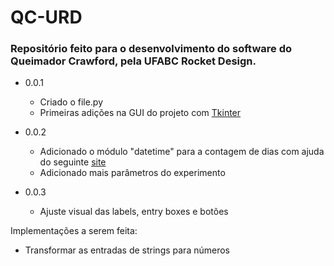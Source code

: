 # QC-URD
### Repositório feito para o desenvolvimento do software do Queimador Crawford, pela UFABC Rocket Design.

* 0.0.1
  * Criado o file.py
  * Primeiras adições na GUI do projeto com [Tkinter](https://realpython.com/python-gui-tkinter/ "Tkinter Tutorial")

* 0.0.2
  * Adicionado o módulo "datetime" para a contagem de dias com ajuda do seguinte [site](https://www.programiz.com/python-programming/datetime/current-datetime "Tutorial do módulo 'datetime'")
  * Adicionado mais parâmetros do experimento

* 0.0.3
  * Ajuste visual das labels, entry boxes e botões

Implementações a serem feita:
  - Transformar as entradas de strings para números



